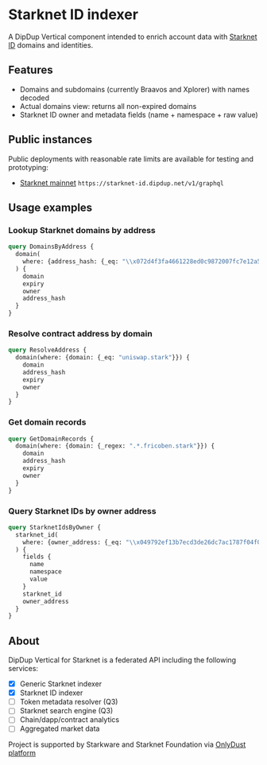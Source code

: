 # Starknet ID indexer

A DipDup Vertical component intended to enrich account data with [Starknet ID](https://www.starknet.id/) domains and identities.

## Features

* Domains and subdomains (currently Braavos and Xplorer) with names decoded
* Actual domains view: returns all non-expired domains
* Starknet ID owner and metadata fields (name + namespace + raw value)

## Public instances

Public deployments with reasonable rate limits are available for testing and prototyping:
* [Starknet mainnet](https://play.dipdup.io/?endpoint=https://starknet-id.dipdup.net/v1/graphql) `https://starknet-id.dipdup.net/v1/graphql` 

## Usage examples

### Lookup Starknet domains by address

```graphql
query DomainsByAddress {
  domain(
    where: {address_hash: {_eq: "\\x072d4f3fa4661228ed0c9872007fc7e12a581e000fad7b8f3e3e5bf9e6133207"}}
  ) {
    domain
    expiry
    owner
    address_hash
  }
}
```

### Resolve contract address by domain

```graphql
query ResolveAddress {
  domain(where: {domain: {_eq: "uniswap.stark"}}) {
    domain
    address_hash
    expiry
    owner
  }
}
```

### Get domain records

```graphql
query GetDomainRecords {
  domain(where: {domain: {_regex: ".*.fricoben.stark"}}) {
    domain
    address_hash
    expiry
    owner
  }
}
```

### Query Starknet IDs by owner address

```graphql
query StarknetIdsByOwner {
  starknet_id(
    where: {owner_address: {_eq: "\\x049792ef13b7ecd3de26dc7ac1787f04f0e8c4658b877a75d93151ac903308b1"}}
  ) {
    fields {
      name
      namespace
      value
    }
    starknet_id
    owner_address
  }
}

```

## About

DipDup Vertical for Starknet is a federated API including the following services:

- [x] Generic Starknet indexer
- [x] Starknet ID indexer
- [ ] Token metadata resolver (Q3)
- [ ] Starknet search engine (Q3)
- [ ] Chain/dapp/contract analytics
- [ ] Aggregated market data

Project is supported by Starkware and Starknet Foundation via [OnlyDust platform](https://app.onlydust.xyz/projects/e1b6d080-7f15-4531-9259-10c3dae26848)

